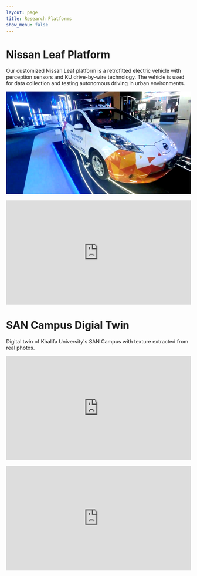 ```yaml
---
layout: page
title: Research Platforms
show_menu: false
---
```


# Nissan Leaf Platform

Our customized Nissan Leaf platform is a retrofitted electric vehicle with perception sensors and KU drive-by-wire technology. The vehicle is used for data collection and testing autonomous driving in urban environments.
<br> 

<img src="/assets/img/leaf1.png"  width=560/>
<br> 

<div class='video-container'>
<iframe src="https://www.youtube.com/embed/jU_a8TtlReM?controls=0" title="YouTube video player" frameborder="0" allow="accelerometer; autoplay; clipboard-write; encrypted-media; gyroscope; picture-in-picture" allowfullscreen></iframe>
</div>



# SAN Campus Digial Twin 
Digital twin of Khalifa University's SAN Campus with texture extracted from real photos.
<br>

<div class='video-container'>
<iframe src="https://www.youtube.com/embed/7m6ztMKqcrM?controls=0" title="YouTube video player" frameborder="0" allow="accelerometer; autoplay; clipboard-write; encrypted-media; gyroscope; picture-in-picture" allowfullscreen></iframe>
</div>

<br>

<div class='video-container'>
<iframe src="https://www.youtube.com/embed/Qkp9Kx8rvaE?controls=0" title="YouTube video player" frameborder="0" allow="accelerometer; autoplay; clipboard-write; encrypted-media; gyroscope; picture-in-picture" allowfullscreen></iframe>
</div>

<style>
.video-container {
    position: relative;
    padding-bottom: 56.25%; /* Adjust this value to match video's aspect ratio */
    height: 0;
    overflow: hidden;
}
.video-container iframe {
    position: absolute;
    top: 0;
    left: 0;
    width: 100%;
    height: 100%;
}
img {
    display: block;
    margin: 0 auto;
}
</style>
